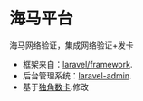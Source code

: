 # 海马平台
海马网络验证，集成网络验证+发卡


- 框架来自：[laravel/framework](https://github.com/laravel/laravel).
- 后台管理系统：[laravel-admin](https://laravel-admin.org/).
- 基于[独角数卡](https://github.com/assimon/dujiaoka).修改

